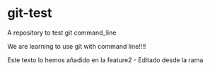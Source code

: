 # git-test
A repository to test git command_line

We are learning to use git with command line!!!!

Este texto lo hemos añadido en la feature2 - Editado desde la rama
